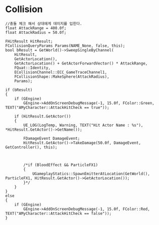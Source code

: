 # Collision
	//충돌 체크 해서 상대에게 데미지를 입힌다.
	float AttackRange = 400.0f;
	float AttackRadius = 50.0f;

	FHitResult HitResult;
	FCollisionQueryParams Params(NAME_None, false, this);
	bool bResult = GetWorld()->SweepSingleByChannel(
		HitResult,
		GetActorLocation(),
		GetActorLocation() + GetActorForwardVector() * AttackRange,
		FQuat::Identity,
		ECollisionChannel::ECC_GameTraceChannel1,
		FCollisionShape::MakeSphere(AttackRadius),
		Params);

	if (bResult)
	{
		if (GEngine)
			GEngine->AddOnScreenDebugMessage(-1, 15.0f, FColor::Green, TEXT("AMyCharacter::AttackHitCheck == true"));

		if (HitResult.GetActor())
		{
			UE_LOG(LogTemp, Warning, TEXT("Hit Actor Name : %s"), *HitResult.GetActor()->GetName());

			FDamageEvent DamageEvent;
			HitResult.GetActor()->TakeDamage(50.0f, DamageEvent, GetController(), this);



			/*if (BloodEffect && ParticleFX1)
			{
				UGameplayStatics::SpawnEmitterAtLocation(GetWorld(), ParticleFX1, HitResult.GetActor()->GetActorLocation());
			}*/
		}
	}
	else
	{
		if (GEngine)
			GEngine->AddOnScreenDebugMessage(-1, 15.0f, FColor::Red, TEXT("AMyCharacter::AttackHitCheck == false"));
	}
